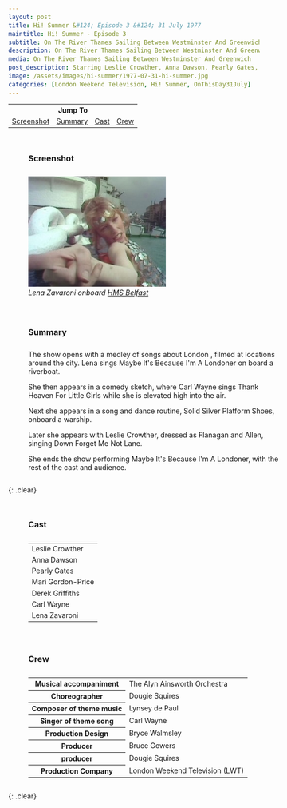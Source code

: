 ```yaml
---
layout: post
title: Hi! Summer &#124; Episode 3 &#124; 31 July 1977
maintitle: Hi! Summer - Episode 3
subtitle: On The River Thames Sailing Between Westminster And Greenwich
description: On The River Thames Sailing Between Westminster And Greenwich. Leslie Crowther, Anna Dawson, Pearly Gates, Mari Gordon-Price, Derek Griffiths, Derek Griffiths, Lena Zavaroni.
media: On The River Thames Sailing Between Westminster And Greenwich
post_description: Starring Leslie Crowther, Anna Dawson, Pearly Gates, Mari Gordon-Price, Derek Griffiths, Derek Griffiths, Lena Zavaroni.
image: /assets/images/hi-summer/1977-07-31-hi-summer.jpg
categories: [London Weekend Television, Hi! Summer, OnThisDay31July]
---
```


<table style="text-align:center;">
<tr><th colspan="4">Jump To</th></tr>
<tr>
<td><a href="#screenshot">Screenshot</a></td>
<td><a href="#summary">Summary</a></td>
<td><a href="#cast">Cast</a></td>
<td><a href="#crew">Crew</a></td>
</tr>
</table>

<figure class="fig1" id="screenshot">
<figcaption>
<h3>Screenshot</h3>
</figcaption>
<img src="/assets/images/hi-summer/1977-07-31-hi-summer.jpg" class="full-width" />
<figcaption>
<cite>Lena Zavaroni onboard <a href="https://www.iwm.org.uk/visits/hms-belfast">HMS Belfast</a></cite>
</figcaption>
</figure>

<figure class="fig2" id="summary">
<figcaption>
<h3>Summary</h3>
</figcaption>
<p>The show opens with a medley of songs about London , filmed at locations around the city. Lena sings Maybe It's Because I'm A Londoner on board a riverboat.</p>
<p>She then appears in a comedy sketch, where Carl Wayne sings Thank Heaven For Little Girls while she is elevated high into the air.</p>
<p>Next she appears in a song and dance routine, Solid Silver Platform Shoes, onboard a warship.</p>
<p>Later she appears with Leslie Crowther, dressed as Flanagan and Allen, singing Down Forget Me Not Lane.</p>
<p>She ends the show performing Maybe It's Because I'm A Londoner, with the rest of the cast and audience.</p>
</figure>

{: .clear}

<figure class="fig1" id="cast">
<figcaption>
<h3>Cast</h3>
</figcaption>
<table>
<tr><td>Leslie Crowther</td></tr>
<tr><td>Anna Dawson</td></tr>
<tr><td>Pearly Gates</td></tr>
<tr><td>Mari Gordon-Price</td></tr>
<tr><td>Derek Griffiths</td></tr>
<tr><td>Carl Wayne</td></tr>
<tr><td>Lena Zavaroni</td></tr>
</table>
</figure>

<figure class="fig2" id="crew">
<figcaption>
<h3>Crew</h3>
</figcaption>
<table>
<tr><th>Musical accompaniment</th><td>The Alyn Ainsworth Orchestra</td></tr>
<tr><th>Choreographer</th><td>Dougie Squires</td></tr>
<tr><th>Composer of theme music</th><td>Lynsey de Paul</td></tr>
<tr><th>Singer of theme song</th><td>Carl Wayne</td></tr>
<tr><th>Production Design</th><td>Bryce Walmsley</td></tr>
<tr><th>Producer</th><td>Bruce Gowers</td></tr>
<tr><th>producer</th><td>Dougie Squires</td></tr>
<tr><th>Production Company</th><td>London Weekend Television (LWT)</td></tr>
</table>
</figure>

<br />{: .clear}

<style>
.fig1 {float:left; width:49%;}

.fig2 {float:right; width:49%;}

.fig3 {float:right; width:100%;}

figcaption {float:left; width:100%;}

@media screen and (orientation:portrait) {
.fig1, .fig2 {float:left; width:100%;}
figcaption {float:left; width:100%; margin-bottom: 10px;}
}
</style>

